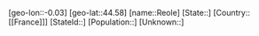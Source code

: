 ﻿---
location: [44.58,-0.03]
mapzoom: [7,12] 
mapmarker: city 
type: City
tags:
- geo/City


SpocWebEntityId: 33714
isDeleted: false
confidential: public

---
[geo-lon::-0.03]
[geo-lat::44.58]
[name::Reole]
[State::]
[Country::[[France]]]
[StateId::]
[Population::]
[Unknown::]

